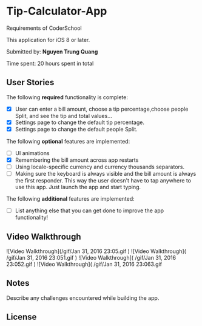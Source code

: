 # Tip-Calculator-App
Requirements of CoderSchool

This application for iOS 8 or later.

Submitted by: **Nguyen Trung Quang**

Time spent: 20 hours spent in total

## User Stories


The following **required** functionality is complete:

* [x] User can enter a bill amount, choose a tip percentage,choose  people Split, and see the tip and total values...
* [x] Settings page to change the default tip percentage.
* [x] Settings page to change the default people Split.

The following **optional** features are implemented:
* [ ] UI animations
* [x] Remembering the bill amount across app restarts 
* [ ] Using locale-specific currency and currency thousands separators.
* [ ] Making sure the keyboard is always visible and the bill amount is always the first responder. This way the user doesn't have to tap anywhere to use this app. Just launch the app and start typing.

The following **additional** features are implemented:

- [ ] List anything else that you can get done to improve the app functionality!

## Video Walkthrough 

![Video Walkthrough](/gif/Jan 31, 2016 23:05.gif
)
![Video Walkthrough]( /gif/Jan 31, 2016 23:051.gif
)
![Video Walkthrough]( /gif/Jan 31, 2016 23:052.gif
)
![Video Walkthrough](  /gif/Jan 31, 2016 23:063.gif

## Notes

Describe any challenges encountered while building the app.

## License
